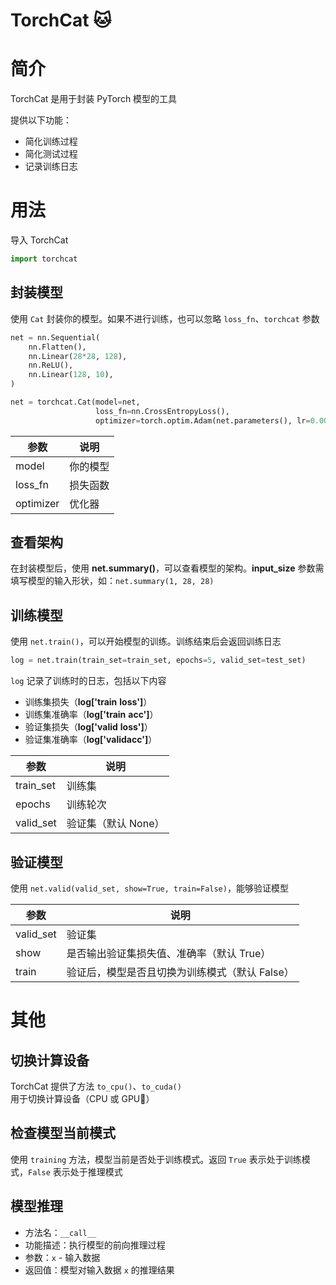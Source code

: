 # TorchCat 🐱

# 简介

TorchCat 是用于封装 PyTorch 模型的工具

提供以下功能：

- 简化训练过程
- 简化测试过程
- 记录训练日志

# 用法

导入 TorchCat

```python
import torchcat
```

## 封装模型

使用 `Cat` 封装你的模型。如果不进行训练，也可以忽略 `loss_fn`、`torchcat` 参数

```python
net = nn.Sequential(
    nn.Flatten(),
    nn.Linear(28*28, 128),
    nn.ReLU(),
    nn.Linear(128, 10),
)

net = torchcat.Cat(model=net,
                   loss_fn=nn.CrossEntropyLoss(),
                   optimizer=torch.optim.Adam(net.parameters(), lr=0.0003))
```

| 参数      | 说明     |
| --------- | -------- |
| model     | 你的模型 |
| loss_fn   | 损失函数 |
| optimizer | 优化器   |

## 查看架构

在封装模型后，使用 **net.summary()**，可以查看模型的架构。**input_size** 参数需填写模型的输入形状，如：`net.summary(1, 28, 28)`

## 训练模型

使用 `net.train()`，可以开始模型的训练。训练结束后会返回训练日志

```python
log = net.train(train_set=train_set, epochs=5, valid_set=test_set)
```

`log` 记录了训练时的日志，包括以下内容

* 训练集损失（**log['train** **loss']**）
* 训练集准确率（**log['train** **acc']**）
* 验证集损失（**log['valid** **loss']**）
* 验证集准确率（**log['validacc']**）

| 参数      | 说明                |
| --------- | ------------------- |
| train_set | 训练集              |
| epochs    | 训练轮次            |
| valid_set | 验证集（默认 None） |

## 验证模型

使用 `net.valid(valid_set, show=True, train=False)`，能够验证模型

| 参数      | 说明                                           |
| --------- | ---------------------------------------------- |
| valid_set | 验证集                                         |
| show      | 是否输出验证集损失值、准确率（默认 True）      |
| train     | 验证后，模型是否且切换为训练模式（默认 False） |

# 其他

## 切换计算设备

TorchCat 提供了方法 `to_cpu()`、`to_cuda()` 用于切换计算设备（CPU 或 GPU🚀）

## 检查模型当前模式

使用 `training` 方法，模型当前是否处于训练模式。返回 `True` 表示处于训练模式，`False` 表示处于推理模式

## 模型推理

* 方法名：`__call__`
* 功能描述：执行模型的前向推理过程
* 参数：`x` - 输入数据
* 返回值：模型对输入数据 `x` 的推理结果
